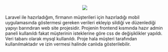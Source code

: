 <p align="center"><img src="https://laravel.com/assets/img/components/logo-laravel.svg"></p>

Laravel ile hazırladığım, firmanın müşterileri için hazırladığı mobil uygulamasında göstermesi gereken verileri ekleyip sildiği ve düzenlediği yapıyı barındıran web site projesidir. Projenin frontend kısmında hazır admin paneli kullanıldı fakat müşterinin isteklerine göre css de değişiklikler yapıldı. Veri tabanı olarak mysql kullanıldı. Proje hala müşteri tarafından kullanılmaktadır ve izin vermesi halinde canlıda gösterilebilir.
